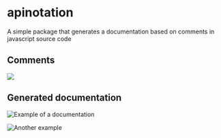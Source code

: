 # apinotation

A simple package that generates a documentation based on comments in javascript source code

## Comments

![](http://i.imgur.com/kNstnkE.png)

## Generated documentation

![Example of a documentation](http://i.imgur.com/aagZPca.png)

![Another example](http://i.imgur.com/pFzkuhy.png)
